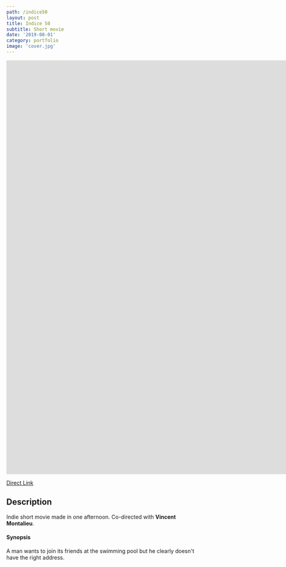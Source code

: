 ```yaml
---
path: /indice50
layout: post
title: Indice 50
subtitle: Short movie
date: '2019-08-01'
category: portfolio
image: 'cover.jpg'
---
```


<iframe src="https://www.youtube.com/embed/5gkkIeeAuSU?rel=0" frameborder="0" allowfullscreen width="1920" height="1080"></iframe>

[Direct Link](https://www.youtube.com/watch?v=5gkkIeeAuSU)

## Description

Indie short movie made in one afternoon. Co-directed with **Vincent Montalieu**.

#### Synopsis

A man wants to join its friends at the swimming pool but he clearly doesn't have the right address.
